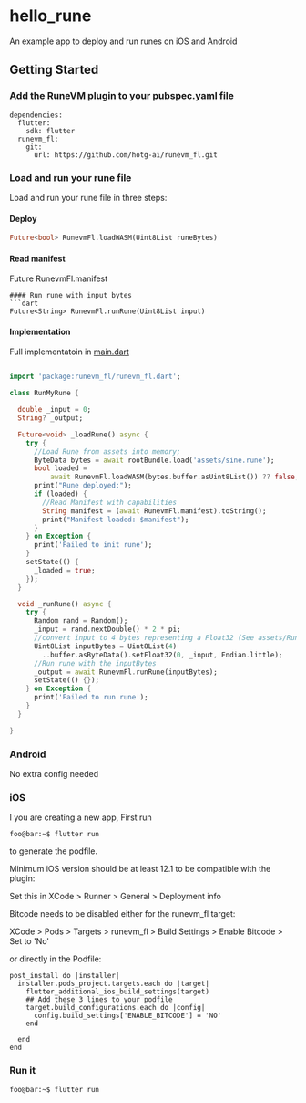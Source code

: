 # hello_rune

An example app to deploy and run runes on iOS and Android

## Getting Started

### Add the RuneVM plugin to your pubspec.yaml file

```
dependencies:
  flutter:
    sdk: flutter
  runevm_fl:
    git:
      url: https://github.com/hotg-ai/runevm_fl.git 

```

### Load and run your rune file

Load and run your rune file in three steps:

#### Deploy
```dart
Future<bool> RunevmFl.loadWASM(Uint8List runeBytes)
```
#### Read manifest
Future<dynamic> RunevmFl.manifest
```
#### Run rune with input bytes
```dart
Future<String> RunevmFl.runRune(Uint8List input)
```

#### Implementation

Full implementatoin in [main.dart](lib/main.dart)

```dart

import 'package:runevm_fl/runevm_fl.dart';

class RunMyRune {

  double _input = 0;
  String? _output;

  Future<void> _loadRune() async {
    try {
      //Load Rune from assets into memory;
      ByteData bytes = await rootBundle.load('assets/sine.rune');
      bool loaded =
          await RunevmFl.loadWASM(bytes.buffer.asUint8List()) ?? false;
      print("Rune deployed:");
      if (loaded) {
        //Read Manifest with capabilities
        String manifest = (await RunevmFl.manifest).toString();
        print("Manifest loaded: $manifest");
      }
    } on Exception {
      print('Failed to init rune');
    }
    setState(() {
      _loaded = true;
    });
  }

  void _runRune() async {
    try {
      Random rand = Random();
      _input = rand.nextDouble() * 2 * pi;
      //convert input to 4 bytes representing a Float32 (See assets/Runefile)
      Uint8List inputBytes = Uint8List(4)
        ..buffer.asByteData().setFloat32(0, _input, Endian.little);
      //Run rune with the inputBytes
      _output = await RunevmFl.runRune(inputBytes);
      setState(() {});
    } on Exception {
      print('Failed to run rune');
    }
  }

}

```

### Android

No extra config needed

### iOS

I you are creating a new app,
First run 
```console
foo@bar:~$ flutter run
```
to generate the podfile.

Minimum iOS version should be at least 12.1 to be compatible with the plugin:

Set this in XCode > Runner > General > Deployment info


Bitcode needs to be disabled either for the runevm_fl target:

XCode > Pods > Targets > runevm_fl > Build Settings > Enable Bitcode > Set to 'No'

or directly in the Podfile:

```
post_install do |installer|
  installer.pods_project.targets.each do |target|
    flutter_additional_ios_build_settings(target)
    ## Add these 3 lines to your podfile
    target.build_configurations.each do |config|
      config.build_settings['ENABLE_BITCODE'] = 'NO'
    end
    
  end
end
```

### Run it 

```console
foo@bar:~$ flutter run
```

